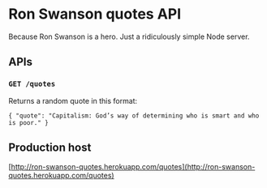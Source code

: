 # Ron Swanson quotes API
Because Ron Swanson is a hero. Just a ridiculously simple Node server.

## APIs

### `GET /quotes`
Returns a random quote in this format:
```
{ "quote": "Capitalism: God’s way of determining who is smart and who is poor." }
```

## Production host
[http://ron-swanson-quotes.herokuapp.com/quotes](http://ron-swanson-quotes.herokuapp.com/quotes)
